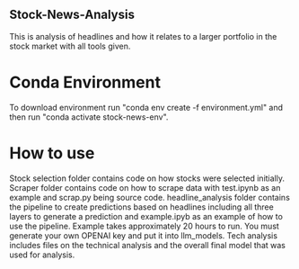 ## Stock-News-Analysis
This is analysis of headlines and how it relates to a larger portfolio in the stock market with all tools given.
# Conda Environment
To download environment run "conda env create -f environment.yml" and then run "conda activate stock-news-env". 
# How to use
Stock selection folder contains code on how stocks were selected initially. Scraper folder contains code on how to scrape data with test.ipynb as an example and scrap.py being source code. headline_analysis folder contains the pipeline to create predictions based on headlines including all three layers to generate a prediction and example.ipyb as an example of how to use the pipeline. Example takes approximately 20 hours to run. You must generate your own OPENAI key and put it into llm_models. Tech analysis includes files on the technical analysis and the overall final model that was used for analysis. 
